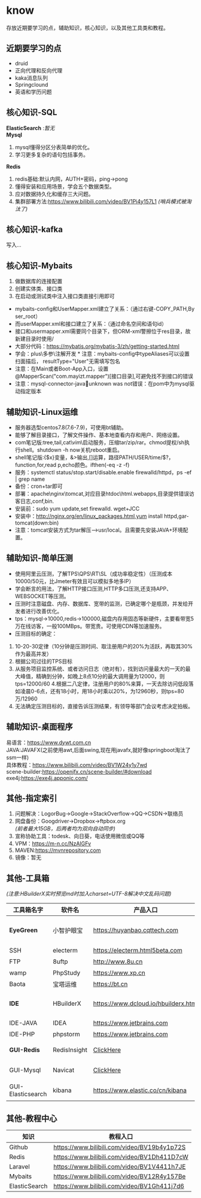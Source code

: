 # know
存放近期要学习的点，辅助知识，核心知识，以及其他工具类和教程。

## 近期要学习的点
* druid
* 正向代理和反向代理
* kaka消息队列
* Springclound
* 英语和学历问题

## 核心知识-SQL

**ElasticSearch**  :*暂无*  
**Mysql**  
1. mysql懂得分区分表简单的优化。
2. 学习更多复杂的语句包括事务。

**Redis**
1. redis基础:默认内网，AUTH+密码，ping->pong
2. 懂得安装和应用场景，学会五个数据类型。
3. 应对数据持久化和缓存三大问题。
4. 集群部署方法:https://www.bilibili.com/video/BV1Pi4y157L1 *(哨兵模式被淘汰了)*

## 核心知识-kafka
写入...

## 核心知识-Mybaits

1. 做数据库的连接配置
2. 创建实体类、接口类
3. 在启动或测试类中注入接口类直接引用即可

* mybaits-config和UserMapper.xml建立了关系：（通过右键-COPY_PATH,By ser_root）
* 而userMapper.xml和接口建立了关系：（通过命名空间和语句id）
* 接口和usermapper.xml需要同个目录下，但ORM-xml警擦位于res目录，故新建目录时使用/
* 大部分代码：https://mybatis.org/mybatis-3/zh/getting-started.html
* 学会：plus\多参\注解开发 * 注意：mybaits-config中typeAliases可以设置扫面描后， resultType="User"无需填写包名
* 注意：在Main或者Boot-App入口，设置@MapperScan("com.mayizt.mapper")[接口目录],可避免找不到接口的错误
* 注意：mysql-connector-java:jar:unknown was not错误：在pom中为mysql驱动指定版本
  
## 辅助知识-Linux运维
* 服务器选型centos7.8(7.6-7.9)，可使用bt辅助。
* 能够了解目录接口，了解文件操作、基本地查看内存和用户、网络设置。
* com笔记版:tree,tail,cat\vim\启动服务，压缩tar/zip/rar。chmod提权/sh执行shell。shutdown -h now关机reboot重启。
* shell笔记版:{$x}变量，&>输出,[]运算，路径PATH/USER/time/$?，function,for,read p,echo颜色。ifthen(-eq -z -f)
* 服务：systemctl status/stop.start/disable.enable firewalld/httpd，ps -ef | grep name
* 备份：cron+tar即可
* 部署：apache\nginx\tomcat,对应目录htdoc\html\.webapps,目录提供错误访客日志,conf,bin.
* 安装前：sudo yum update,set firewalld. wget+JCC
* 安装中：http://nginx.org/en/linux_packages.html,yum install httpd,gar-tomcat(down:bin)
* 注意：tomcat安装方式为tar解压-->usr/local。且需要先安装JAVA+环境配置。

## 辅助知识-简单压测
* 使用阿里云压测，了解TPS\QPS\RT\SL（成功率稳定性）（压测成本10000/50元，比Jmeter有效且可以模拟多地多IP）
* 学会断言的用法，了解HTTP接口压测,HTTP多口压测,还支持APP、WEBSOCKET等压测。
* 压测时注意磁盘、内存、数据库、宽带的监测，已确定哪个是瓶颈，并发给开发者进行改善优化。
* tps：mysql->10000,redis->100000,磁盘内存用固态等新硬件，主要看带宽5万在线访客，一般100MBps。带宽贵。可使用CDN等加速服务。
* 压测目标的确定：
1. 10-20-30定律（10分钟是压测时间、取注册用户的20%为活跃，再取其30%作为最高并发）
2. 根据公司过往的TPS目标
3. 从服务项目监控系统、或者访问日志（绝对有），找到访问量最大的一天的最大峰值，精确到分钟，如晚上8点10分的最大调用量为12000，则tps=12000/60
4.根据二八定律，注册用户的80%来算，一天去除访问低段落如凌晨0-6点，还有18小时，用18小时乘以20%，为12960秒，则tps=80万/12960
5. 无法确定压测目标的，直接告诉压测结果，有领导等部门会议考虑决定拍板。

## 辅助知识-桌面程序
易语言：https://www.dywt.com.cn  
JAVA:JAVAFX(之前使用awt,后面swing,现在用javafx,就好像springboot淘汰了ssm一样)  
具体教程：https://www.bilibili.com/video/BV1W24y1y7wd  
scene-builder:https://openjfx.cn/scene-builder/#download  
exe4j:https://exe4j.apponic.com/  

## 其他-指定索引
1. 问题解决：LogorBug->Google->StackOverflow->QQ->CSDN->联络员
2. 网盘备份：Googdriver->Dropbox->ftpbox.org    
  *(前者最大15GB，后两者均为双向自动同步)*
3. 宣称协助工具：todesk、向日葵，电话使用微信或QQ等
4. VPM：https://m-n.cc/NzAIGFv
5. MAVEN:https://mvnrepository.com   
6. 镜像：暂无  


## 其他-工具箱
*(注意:HBuilderX实时预览md时加入charset=UTF-8解决中文乱码问题)* 

|工具箱名字|软件名|产品入口|说明|
|----|----|----|----|
|**EyeGreen**|小智护眼宝|https://huyanbao.cqttech.com |建议设置每1小时休息15分钟
|SSH|electerm|https://electerm.html5beta.com |支持SFTP等
|FTP|8uftp|http://www.8u.cn |支持绿色版
|wamp|PhpStudy|https://www.xp.cn |无
|Baota|宝塔运维|https://bt.cn|无
|**IDE**|HBuilderX|https://www.dcloud.io/hbuilderx.html | 支持vue\md\html等
|IDE-JAVA|IDEA|https://www.jetbrains.com |无
|IDE-PHP|phpstorm|https://www.jetbrains.com|无
|**GUI-Redis**|RedisInsight|[ClickHere](https://redis.io/docs/stack/insight/)|可视化管理工具
|GUI-Mysql|Navicat|[ClickHere](https://navicat.com.cn/products)|可视化管理工具
|GUI-Elasticsearch|kibana|https://www.elastic.co/cn/kibana |可视化管理工具

## 其他-教程中心
|知识|教程入口|
|----|----|
|Github|https://www.bilibili.com/video/BV19b4y1p72S |
|Redis|https://www.bilibili.com/video/BV1Dh411D7cW |
|Laravel|https://www.bilibili.com/video/BV1V4411h7JE |
|Mybaits|https://www.bilibili.com/video/BV12R4y157Be |
|ElasticSearch|https://www.bilibili.com/video/BV1Gh411j7d6 
